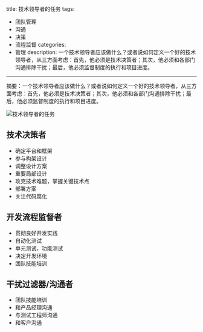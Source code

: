 title: 技术领导者的任务
tags: 
- 团队管理
- 沟通
- 决策
- 流程监督
categories: 
- 管理
description: 一个技术领导者应该做什么？或者说如何定义一个好的技术领导者，从三方面考虑：首先，他必须是技术决策者；其次，他必须和各部门沟通排除干扰；最后，他必须监督制度的执行和项目进度。
---

摘要：一个技术领导者应该做什么？或者说如何定义一个好的技术领导者，从三方面考虑：首先，他必须是技术决策者；其次，他必须和各部门沟通排除干扰；最后，他必须监督制度的执行和项目进度。

![技术领导者的任务](%E6%8A%80%E6%9C%AF%E9%A2%86%E5%AF%BC%E8%80%85%E7%9A%84%E4%BB%BB%E5%8A%A1.png)


## 技术决策者

* 确定平台和框架
* 参与构架设计
* 调整设计方案
* 重要局部设计
* 攻克技术难题，掌握关键技术点
* 部署方案
* 关注代码腐化

## 开发流程监督者

* 贯彻良好开发实践
* 自动化测试
* 单元测试，功能测试
* 决定开发环境
* 团队技能培训

## 干扰过滤器/沟通者

* 团队技能培训
* 和产品经理沟通
* 与测试工程师沟通
* 和客户沟通


